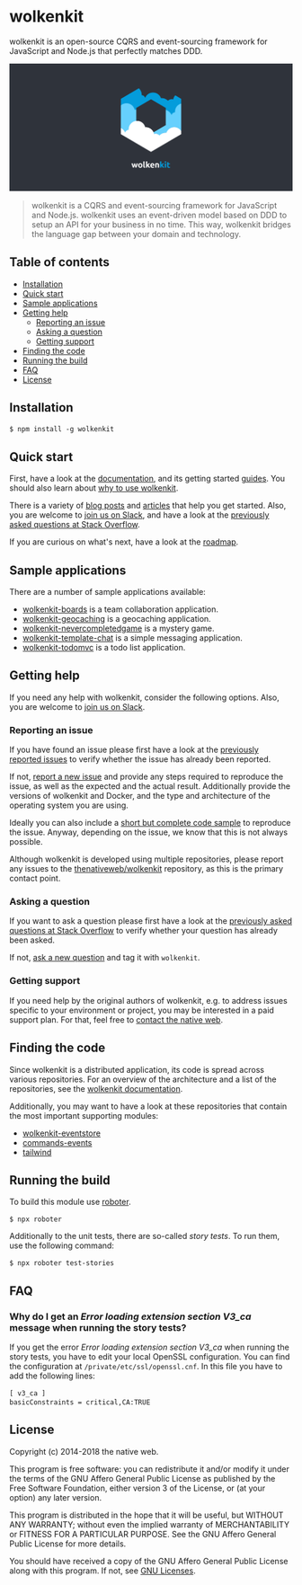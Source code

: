 # wolkenkit

wolkenkit is an open-source CQRS and event-sourcing framework for JavaScript and Node.js that perfectly matches DDD.

![wolkenkit](images/logo.png "wolkenkit")

> wolkenkit is a CQRS and event-sourcing framework for JavaScript and Node.js. wolkenkit uses an event-driven model based on DDD to setup an API for your business in no time. This way, wolkenkit bridges the language gap between your domain and technology.

## Table of contents

<!-- toc -->

- [Installation](#installation)
- [Quick start](#quick-start)
- [Sample applications](#sample-applications)
- [Getting help](#getting-help)
  * [Reporting an issue](#reporting-an-issue)
  * [Asking a question](#asking-a-question)
  * [Getting support](#getting-support)
- [Finding the code](#finding-the-code)
- [Running the build](#running-the-build)
- [FAQ](#faq)
- [License](#license)

<!-- tocstop -->

## Installation

```shell
$ npm install -g wolkenkit
```

## Quick start

First, have a look at the [documentation](https://docs.wolkenkit.io), and its getting started [guides](https://docs.wolkenkit.io/latest/guides/creating-your-first-application/setting-the-objective/). You should also learn about [why to use wolkenkit](https://docs.wolkenkit.io/latest/getting-started/understanding-wolkenkit/why-wolkenkit/).

There is a variety of [blog posts](https://docs.wolkenkit.io/latest/media/online-resources/blog-posts/) and [articles](https://docs.wolkenkit.io/latest/media/online-resources/articles/) that help you get started. Also, you are welcome to [join us on Slack](http://slackin.wolkenkit.io), and have a look at the [previously asked questions at Stack Overflow](http://stackoverflow.com/questions/tagged/wolkenkit).

If you are curious on what's next, have a look at the [roadmap](roadmap.md).

## Sample applications

There are a number of sample applications available:

- [wolkenkit-boards](https://github.com/thenativeweb/wolkenkit-boards) is a team collaboration application.
- [wolkenkit-geocaching](https://github.com/revrng/wolkenkit-geocaching) is a geocaching application.
- [wolkenkit-nevercompletedgame](https://github.com/thenativeweb/wolkenkit-nevercompletedgame) is a mystery game.
- [wolkenkit-template-chat](https://github.com/thenativeweb/wolkenkit-template-chat) is a simple messaging application.
- [wolkenkit-todomvc](https://github.com/thenativeweb/wolkenkit-todomvc) is a todo list application.

## Getting help

If you need any help with wolkenkit, consider the following options. Also, you are welcome to [join us on Slack](http://slackin.wolkenkit.io).

### Reporting an issue

If you have found an issue please first have a look at the [previously reported issues](https://github.com/thenativeweb/wolkenkit/issues) to verify whether the issue has already been reported.

If not, [report a new issue](https://github.com/thenativeweb/wolkenkit/issues/new/choose) and provide any steps required to reproduce the issue, as well as the expected and the actual result. Additionally provide the versions of wolkenkit and Docker, and the type and architecture of the operating system you are using.

Ideally you can also include a [short but complete code sample](http://www.yoda.arachsys.com/csharp/complete.html) to reproduce the issue. Anyway, depending on the issue, we know that this is not always possible.

Although wolkenkit is developed using multiple repositories, please report any issues to the [thenativeweb/wolkenkit](https://github.com/thenativeweb/wolkenkit/issues) repository, as this is the primary contact point.

### Asking a question

If you want to ask a question please first have a look at the [previously asked questions at Stack Overflow](http://stackoverflow.com/questions/tagged/wolkenkit) to verify whether your question has already been asked.

If not, [ask a new question](http://stackoverflow.com/questions/ask) and tag it with `wolkenkit`.

### Getting support

If you need help by the original authors of wolkenkit, e.g. to address issues specific to your environment or project, you may be interested in a paid support plan. For that, feel free to [contact the native web](mailto:hello@thenativeweb.io).

## Finding the code

Since wolkenkit is a distributed application, its code is spread across various repositories. For an overview of the architecture and a list of the repositories, see the [wolkenkit documentation](https://docs.wolkenkit.io/latest/getting-started/understanding-wolkenkit/architecture/).

Additionally, you may want to have a look at these repositories that contain the most important supporting modules:

- [wolkenkit-eventstore](https://github.com/thenativeweb/wolkenkit-eventstore)
- [commands-events](https://github.com/thenativeweb/commands-events)
- [tailwind](https://github.com/thenativeweb/tailwind)

## Running the build

To build this module use [roboter](https://www.npmjs.com/package/roboter).

```shell
$ npx roboter
```

Additionally to the unit tests, there are so-called *story tests*. To run them, use the following command:

```shell
$ npx roboter test-stories
```

## FAQ

### Why do I get an *Error loading extension section V3_ca* message when running the story tests?

If you get the error *Error loading extension section V3_ca* when running the story tests, you have to edit your local OpenSSL configuration. You can find the configuration at `/private/etc/ssl/openssl.cnf`. In this file you have to add the following lines:

```
[ v3_ca ]
basicConstraints = critical,CA:TRUE
```

## License

Copyright (c) 2014-2018 the native web.

This program is free software: you can redistribute it and/or modify it under the terms of the GNU Affero General Public License as published by the Free Software Foundation, either version 3 of the License, or (at your option) any later version.

This program is distributed in the hope that it will be useful, but WITHOUT ANY WARRANTY; without even the implied warranty of MERCHANTABILITY or FITNESS FOR A PARTICULAR PURPOSE. See the GNU Affero General Public License for more details.

You should have received a copy of the GNU Affero General Public License along with this program. If not, see [GNU Licenses](http://www.gnu.org/licenses/).
